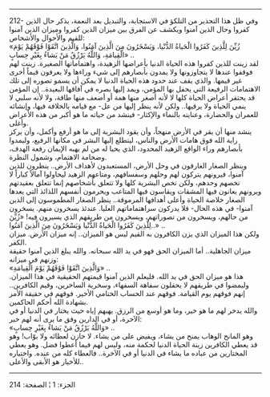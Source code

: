 ------------------------------------------------------------------------

212- وفي ظل هذا التحذير من التلكؤ في الاستجابة، والتبديل بعد النعمة،
يذكر حال الذين كفروا وحال الذين آمنوا ويكشف عن الفرق بين ميزان الذين
كفروا وميزان الذين آمنوا للقيم والأحوال والأشخاص:  
«زُيِّنَ لِلَّذِينَ كَفَرُوا الْحَياةُ الدُّنْيا، وَيَسْخَرُونَ مِنَ الَّذِينَ آمَنُوا، وَالَّذِينَ اتَّقَوْا
فَوْقَهُمْ يَوْمَ الْقِيامَةِ، وَاللَّهُ يَرْزُقُ مَنْ يَشاءُ بِغَيْرِ حِسابٍ» ..  
لقد زينت للذين كفروا هذه الحياة الدنيا بأعراضها الزهيدة، واهتماماتها
الصغيرة. زينت لهم فوقفوا عندها لا يتجاوزونها ولا يمدون بأبصارهم إلى شيء
وراءها ولا يعرفون قيماً أخرى غير قيمها. والذي يقف عند حدود هذه الحياة
الدنيا لا يمكن أن يسمو تصوره إلى تلك الاهتمامات الرفيعة التي يحفل بها
المؤمن، ويمد إليها بصره في آفاقها البعيدة.. إن المؤمن قد يحتقر أعراض
الحياة كلها لا لأنه أصغر منها همة أو أضعف منها طاقة، ولا لأنه سلبي لا
ينمي الحياة ولا يرقيها.. ولكن لأنه ينظر إليها من عل- مع قيامه بالخلافة
فيها، وإنشائه للعمران والحضارة، وعنايته بالنماء والإكثار- فينشد من حياته
ما هو أكبر من هذه الأعراض وأغلى.  
ينشد منها أن يقر في الأرض منهجاً، وأن يقود البشرية إلى ما هو أرفع وأكمل،
وأن يركز راية الله فوق هامات الأرض والناس، ليتطلع إليها البشر في مكانها
الرفيع، وليمدوا بأبصارهم وراء الواقع الزهيد المحدود، الذي يحيا له من لم
يهبه الإيمان رفعة الهدف، وضخامة الاهتمام، وشمول النظرة.  
وينظر الصغار الغارقون في وحل الأرض، المستعبدون لأهداف الأرض.. ينظرون
للذين آمنوا، فيرونهم يتركون لهم وحلهم وسفسافهم، ومتاعهم الزهيد ليحاولوا
آمالاً كباراً لا تخصهم وحدهم، ولكن تخص البشرية كلها ولا تتعلق بأشخاصهم
إنما تتعلق بعقيدتهم ويرونهم يعانون فيها المشقات ويقاسون فيها المتاعب
ويحرمون أنفسهم اللذائذ التي يعدها الصغار خلاصة الحياة وأعلى أهدافها
المرموقة.. ينظر الصغار المطموسون إلى الذين آمنوا- في هذه الحال- فلا
يدركون سراهتماماتهم العليا. عندئذ يسخرون منهم. يسخرون من حالهم، ويسخرون
من تصوراتهم، ويسخرون من طريقهم الذي يسيرون فيه! «زُيِّنَ لِلَّذِينَ كَفَرُوا الْحَياةُ
الدُّنْيا وَيَسْخَرُونَ مِنَ الَّذِينَ آمَنُوا..» ..  
ولكن هذا الميزان الذي يزن الكافرون به القيم ليس هو الميزان.. إنه ميزان
الأرض. ميزان الكفر.  
ميزان الجاهلية.. أما الميزان الحق فهو في يد الله سبحانه. والله يبلغ
الذين آمنوا حقيقة وزنهم في ميزانه:  
«وَالَّذِينَ اتَّقَوْا فَوْقَهُمْ يَوْمَ الْقِيامَةِ» ..  
هذا هو ميزان الحق في يد الله. فليعلم الذين آمنوا قيمتهم الحقيقية في هذا
الميزان. وليمضوا في طريقهم لا يحفلون سفاهة السفهاء، وسخرية الساخرين،
وقيم الكافرين.. إنهم فوقهم يوم القيامة. فوقهم عند الحساب الختامي الأخير.
فوقهم في حقيقة الأمر بشهادة الله أحكم الحاكمين.  
والله يدخر لهم ما هو خير، وما هو أوسع من الرزق. يهبهم إياه حيث يختار في
الدنيا أو في الآخرة، أو في الدارين وفق ما يرى أنه لهم خير:  
«وَاللَّهُ يَرْزُقُ مَنْ يَشاءُ بِغَيْرِ حِسابٍ» ..  
وهو المانح الوهاب يمنح من يشاء، ويفيض على من يشاء. لا خازن لعطائه ولا
بوّاب! وهو قد يعطي الكافرين زينة الحياة الدنيا لحكمة منه، وليس لهم فيما
أعطوا فضل. وهو يعطي المختارين من عباده ما يشاء في الدنيا أو في الآخرة..
فالعطاء كله من عنده. واختياره للأخيار هو الأبقى والأعلى..

------------------------------------------------------------------------

الجزء: 1 ¦ الصفحة: 214
